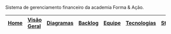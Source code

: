 Sistema de gerenciamento financeiro da academia Forma & Ação.

|[Home](http://code.google.com/p/smartgym-bsi-2012-2/)|[Visão Geral](http://code.google.com/p/smartgym-bsi-2012-2/wiki/visao_geral)|[Diagramas](http://code.google.com/p/smartgym-bsi-2012-2/wiki/Diagramas)|[Backlog](http://code.google.com/p/smartgym-bsi-2012-2/wiki/backlog)|[Equipe](http://code.google.com/p/smartgym-bsi-2012-2/wiki/Equipe)|[Tecnologias](http://code.google.com/p/smartgym-bsi-2012-2/wiki/Tecnologias)|[Stakeholders](http://code.google.com/p/smartgym-bsi-2012-2/wiki/Atores_papeis)|[Mockups](http://code.google.com/p/smartgym-bsi-2012-2/wiki/Telas)|
|:----------------------------------------------------|:----------------------------------------------------------------------------|:-----------------------------------------------------------------------|:-------------------------------------------------------------------|:-----------------------------------------------------------------|:---------------------------------------------------------------------------|:------------------------------------------------------------------------------|:-----------------------------------------------------------------|


